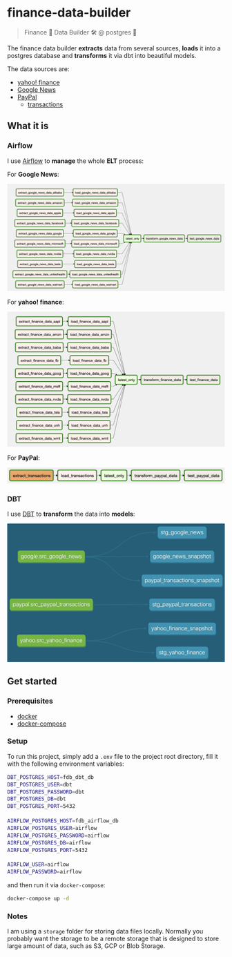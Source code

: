 # finance-data-builder

> Finance 🏦 Data Builder 🛠️ @ postgres 🐘

The finance data builder **extracts** data from several sources, **loads** it into a postgres database and 
**transforms** it via dbt into beautiful models.

The data sources are:
* [yahoo! finance](https://finance.yahoo.com/)
* [Google News](https://news.google.com/)
* [PayPal](https://www.paypal.com/)
    * [transactions](https://developer.paypal.com/docs/api/transaction-search/v1/)

## What it is

### Airflow

I use [Airflow](http://airflow.apache.org/) to **manage** the whole **ELT** process:

For **Google News**:

![airflow graph google news](images/airflow_graph__google_news.png "Airflow Graph - Google News")

For **yahoo! finance**:

![airflow graph yahoo](images/airflow_graph__yahoo.png "Airflow Graph - Yahoo")

For **PayPal**:

![airflow graph paypal](images/airflow_graph__paypal.png "Airflow Graph - PayPal")

### DBT

I use [DBT](https://www.getdbt.com/) to **transform** the data into **models**:

![dbt graph](images/dbt_graph.png "DBT Graph")

## Get started

### Prerequisites

- [docker](https://www.docker.com/)
- [docker-compose](https://docs.docker.com/compose/)

### Setup

To run this project, simply add a `.env` file to the project root directory, fill it with the following environment 
variables:
```bash
DBT_POSTGRES_HOST=fdb_dbt_db
DBT_POSTGRES_USER=dbt
DBT_POSTGRES_PASSWORD=dbt
DBT_POSTGRES_DB=dbt
DBT_POSTGRES_PORT=5432

AIRFLOW_POSTGRES_HOST=fdb_airflow_db
AIRFLOW_POSTGRES_USER=airflow
AIRFLOW_POSTGRES_PASSWORD=airflow
AIRFLOW_POSTGRES_DB=airflow
AIRFLOW_POSTGRES_PORT=5432

AIRFLOW_USER=airflow
AIRFLOW_PASSWORD=airflow
```
and then run it via `docker-compose`:
```bash
docker-compose up -d
```

### Notes

I am using a `storage` folder for storing data files locally. Normally you probably want the storage to be a remote 
storage that is designed to store large amount of data, such as S3, GCP or Blob Storage.